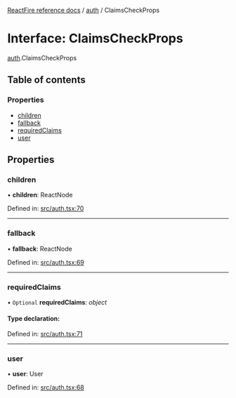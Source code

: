 [ReactFire reference docs](../README.md) / [auth](../modules/auth.md) / ClaimsCheckProps

# Interface: ClaimsCheckProps

[auth](../modules/auth.md).ClaimsCheckProps

## Table of contents

### Properties

- [children](auth.claimscheckprops.md#children)
- [fallback](auth.claimscheckprops.md#fallback)
- [requiredClaims](auth.claimscheckprops.md#requiredclaims)
- [user](auth.claimscheckprops.md#user)

## Properties

### children

• **children**: ReactNode

Defined in: [src/auth.tsx:70](https://github.com/FirebaseExtended/reactfire/blob/main/src/auth.tsx#L70)

___

### fallback

• **fallback**: ReactNode

Defined in: [src/auth.tsx:69](https://github.com/FirebaseExtended/reactfire/blob/main/src/auth.tsx#L69)

___

### requiredClaims

• `Optional` **requiredClaims**: *object*

#### Type declaration:

Defined in: [src/auth.tsx:71](https://github.com/FirebaseExtended/reactfire/blob/main/src/auth.tsx#L71)

___

### user

• **user**: User

Defined in: [src/auth.tsx:68](https://github.com/FirebaseExtended/reactfire/blob/main/src/auth.tsx#L68)
